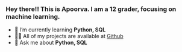 ### Hey there!! This is Apoorva. I am a 12 grader, focusing on machine learning.



- 🌱 I’m currently learning  **Python, SQL**
- 👨‍💻 All of my projects are available at [Github](https://github.com/ApoorvaSoni21/ApoorvaSoni21)
- 💬 Ask me about **Python, SQL**
 
<!--
- 🤔 I’m looking for help with ...
- - 🔭 I’m currently working on  

- 📫 How to reach me: ...
- 😄 Pronouns: ...
- ⚡ Fun fact: ...


-->
